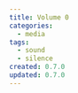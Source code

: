 ```yaml
---
title: Volume 0
categories:
  - media
tags:
  - sound
  - silence
created: 0.7.0
updated: 0.7.0
---
```

